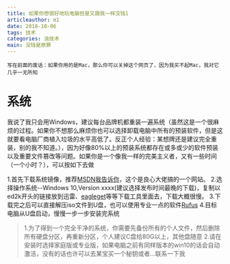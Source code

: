 ```yaml
---
title: 如果你想很好地玩电脑但是又跟我一样没钱1
articleauthor: m1
date: 2018-10-06
tags: 技术
categories: 浊技术
main: 没钱是原罪
---
```

    写在前面的废话：如果你用的是Mac，那么你可以关掉这个网页了，因为我买不起Mac，我对它几乎一无所知

# 系统

我说了我只会用Windows，建议每台品牌机都重装一遍系统（虽然这是一个很麻烦的过程。如果你不想那么麻烦你也可以选择卸载电脑中所有的预装软件，但是这就要看电脑厂商植入垃圾的水平高低了。反正个人经验：某想牌还是建议完全重装，别的我不知道。），因为好像80%以上的预装系统都存在或多或少的软件预装以及重要文件篡改等问题。如果你是一个像我一样的完美主义者，又有一些时间（一个小时？），可以按如下去做

1.首先下载系统镜像，推荐[MSDN我告诉你](https://msdn.itellyou.cn/)，这个是良心大佬搞的一个网站。
2.选择操作系统--Windows 10,Version xxxx(建议选择发布时间最晚的下载)，复制以ed2k开头的链接放到迅雷、[eagleget](http://www.eagleget.com/cn/)等等下载工具里面去，下载大概很慢。
3.下载完之后可以直接解压iso文件到U盘，也可以使用专业一点的软件[Rufus](http://rufus.akeo.ie/?locale=zh_CN)
4.目标电脑从U盘启动，慢慢一步一步安装完系统

> 1.为了得到一个完全干净的系统，你需要先备份所有的个人文件，然后删除所有硬盘分区，再重新分区，个人建议C盘给80G以上，其他盘随意
> 2.请在安装时选择家庭版或专业版，如果电脑之前有同样版本的win10的话会自动激活，没有的话也许可以去某宝买一个秘钥或者...联系一下我
